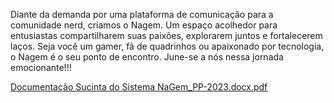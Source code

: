 Diante da demanda por uma plataforma de comunicação para a comunidade nerd, criamos o Nagem. Um espaço acolhedor para entusiastas compartilharem suas paixões, explorarem juntos e fortalecerem laços. Seja você um gamer, fã de quadrinhos ou apaixonado por tecnologia, o Nagem é o seu ponto de encontro. June-se a nós nessa jornada emocionante!!!

[Documentação Sucinta do Sistema NaGem_PP-2023.docx.pdf](https://github.com/KingGermano/Nagem/files/13527326/Documentacao.Sucinta.do.Sistema.NaGem_PP-2023.docx.pdf)
